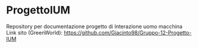 # ProgettoIUM
Repository per documentazione progetto di Interazione uomo macchina
Link sito (GreenWorld): https://github.com/Giacinto98/Gruppo-12-Progetto-IUM
